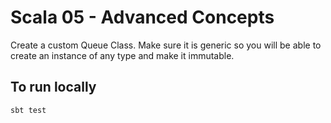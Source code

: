 # Scala 05 - Advanced Concepts

Create a custom Queue Class. Make sure it is generic so you will be able to create an instance of any type and make it immutable.

## To run locally

`sbt test`